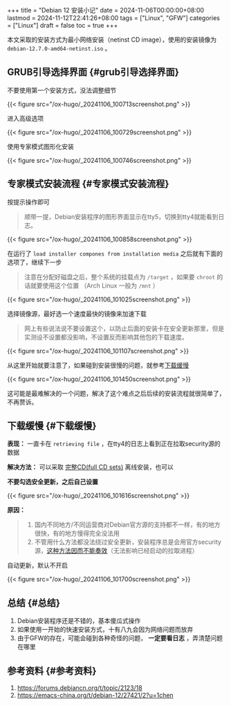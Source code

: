 +++
title = "Debian 12 安装小记"
date = 2024-11-06T00:00:00+08:00
lastmod = 2024-11-12T22:41:26+08:00
tags = ["Linux", "GFW"]
categories = ["Linux"]
draft = false
toc = true
+++

本文采取的安装方式为最小网络安装（netinst CD image），使用的安装镜像为 `debian-12.7.0-amd64-netinst.iso` 。


## GRUB引导选择界面 {#grub引导选择界面}

不要使用第一个安装方式，没法调整细节

{{< figure src="/ox-hugo/_20241106_100713screenshot.png" >}}

进入高级选项

{{< figure src="/ox-hugo/_20241106_100729screenshot.png" >}}

使用专家模式图形化安装

{{< figure src="/ox-hugo/_20241106_100746screenshot.png" >}}


## 专家模式安装流程 {#专家模式安装流程}

按提示操作即可

> 顺带一提，Debian安装程序的图形界面显示在tty5，切换到tty4就能看到日志。

{{< figure src="/ox-hugo/_20241106_100858screenshot.png" >}}

在运行了 `load installer compones from installation media` 之后就有下面的选项了，继续下一步

> 注意在分配好磁盘之后，整个系统的挂载点为 `/target` ，如果要 `chroot` 的话就要使用这个位置 （Arch Linux 一般为 `/mnt` ）

{{< figure src="/ox-hugo/_20241106_101025screenshot.png" >}}

选择镜像源，最好选一个速度最快的镜像来加速下载

> 网上有些说法说不要设置这个，以防止后面的安装卡在安全更新那里，但是实测设不设置都没影响，不设置反而影响其他包的下载速度。

{{< figure src="/ox-hugo/_20241106_101107screenshot.png" >}}

从这里开始就要注意了，如果碰到安装很慢的问题，就参考[下载缓慢](#下载缓慢)

{{< figure src="/ox-hugo/_20241106_101450screenshot.png" >}}

这可能是最难解决的一个问题，解决了这个难点之后后续的安装流程就很简单了，不再赘诉。


## 下载缓慢 {#下载缓慢}

**表现：** 一直卡在 `retrieving file` ，在tty4的日志上看到正在拉取security源的数据

**解决方法：** 可以采取 [完整CD(full CD sets)](https://www.debian.org/releases/stable/debian-installer/) 离线安装，也可以

**不要勾选安全更新，之后自己设置**

{{< figure src="/ox-hugo/_20241106_101616screenshot.png" >}}

**原因：**

> 1.  国内不同地方/不同运营商对Debian官方源的支持都不一样，有的地方很快，有的地方慢得完全没法用
> 2.  不管用什么方法都没法绕过安全更新，安装程序总是会用官方security源，[这种方法因而不能奏效](https://www.cnblogs.com/microestc/p/16172451.html)（无法影响已经启动的拉取进程）

自动更新，默认不开启

{{< figure src="/ox-hugo/_20241106_101700screenshot.png" >}}


## 总结 {#总结}

1.  Debian安装程序还是不错的，基本傻瓜式操作
2.  如果使用一开始的快速安装方式，十有八九会因为网络问题而放弃
3.  由于GFW的存在，可能会碰到各种奇怪的问题， **一定要看日志** ，弄清楚问题在哪里


## 参考资料 {#参考资料}

1.  <https://forums.debiancn.org/t/topic/2123/18>
2.  <https://emacs-china.org/t/debian-12/27421/2?u=1chen>
